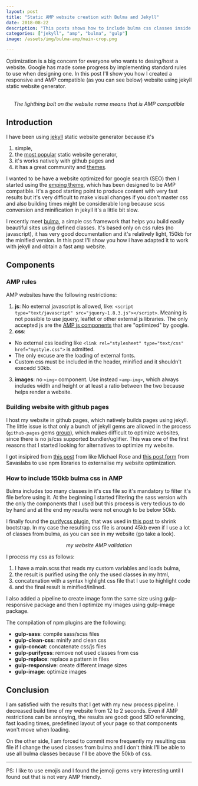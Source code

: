 ```yaml
---
layout: post
title: "Static AMP website creation with Bulma and Jekyll"
date: 2018-08-22
description: "This posts shows how to include bulma css classes inside a jekyll website but keeping good performance from AMP websites"
categories: ["jekyll", "amp", "bulma", "gulp"]
image: /assets/img/bulma-amp/main-crop.png

---
```


Optimization is a big concern for everyone who wants to desing/host a website.
Google has made some progress by implementing standard rules to use when
designing one.
In this post I'll show you how I created a responsive and AMP compatible (as
you can see below) website using jekyll static website generator.

<center>
<amp-img src="/assets/img/bulma-amp/previsualization.png" width="360" height="369" layout="intrinsic"></amp-img>
<br><i>The lighthing bolt on the website name means that is AMP compatible</i>
</center>

## Introduction

I have been using [jekyll](https://jekyllrb.com/) static website generator because it's 
1. simple,
2. the [most popular](https://www.staticgen.com/) static website generator,
3. it's works natively with github pages and
4. it has a great community and [themes](http://jekyllthemes.org/).

I wanted to be have a website optimized for google search (SEO) then I started using the [emping
theme](https://github.com/rmsubekti/emping), which has been designed to be AMP
compatible. It's a good starting point to produce content with very fast results
but it's very difficult to make visual changes if you don't master css and also
building times might be considerable long because scss conversion and minification
in jekyll it's a little bit slow.

I recently meet [bulma](https://bulma.io/), a simple css framework that helps
you build easily beautiful sites using defined classes. It's based only on css
rules (no javascript), it has very good documentation and it's relatively light, 150kb
for the minified version.  In this post I'll show you how i have adapted it to
work with jekyll and obtain a fast amp website.

## Components

### AMP rules

AMP websites have the following restrictions:
1. **js**: No external javascript is allowed, like: `<script type="text/javascript" src="jquery-1.8.3.js"></script>`. Meaning is not possible to use jquery, leaflet or other external js libraries. The only accepted js are the [AMP js components](https://www.ampproject.org/docs/reference/components) that are "optimized" by google.
2. **css**: 
* No external css loading like `<link rel="stylesheet" type="text/css" href="mystyle.css">` is admitted.
* The only excuse are the loading of external fonts. 
* Custom css must be included in the header, minified and it shouldn't execedd 50kb. 
3. **images**: no `<img>` component. Use instead `<amp-img>`, which always includes width and height or at least a ratio between the two because helps render a website.

### Building website with github pages

I host my website in github pages, which natively builds pages using jekyll.
The little issue is that only a bunch of jekyll gems are allowed in the process
(`github-pages` gems [group](https://pages.github.com/versions/)), which makes
difficult to optimize websites, since there is no js/css supported
bundler/uglifier. This was one of the first reasons that I started looking for alternatives to optimize my website. 

I got insipired from [this
post](https://mademistakes.com/articles/using-jekyll-2017/) from like Michael
Rose and [this post
form](https://savaslabs.com/2016/10/19/optimizing-jekyll-with-gulp.html) from
Savaslabs to use npm libraries to externalise my website optimization.

### How to include 150kb bulma css in AMP 

Bulma includes too many classes in it's css file so it's mandatory to filter
it's file before using it. At the beginning I started filtering the sass version
with the only the components that I used but this process is very tedious to do
by hand and at the end my results were not enough to be below 50kb.

I finally found the [purifycss plugin](https://github.com/purifycss/purifycss),
that was used in [this
post](https://www.uncompiled.org/blog/2016/amp-bootstrap/) to shrink
bootstrap. In my case the resulting css file is around 45kb even if I use a lot of
classes from bulma, as you can see in my website (go take a look).

<center>
<amp-img src="/assets/img/bulma-amp/validation.png" width="700" height="350" layout="responsive"></amp-img>
<i>my website AMP validation</i>
</center>

I process my css as follows:
1. I have a main.scss that reads my custom variables and loads bulma,
2. the result is purified using the only the used classes in my html,
3. concatenation with a syntax highlight css file that I use to highlight code
4. and the final result is minified/inlined.

I also added a pipeline to create image form the same size using
gulp-responsive package and then I optimize my images using gulp-image package.

The compilation of npm plugins are the following:
* **gulp-sass**: compile sass/scss files
* **gulp-clean-css**: minify and clean css
* **gulp-concat**: concatenate css/js files
* **gulp-purifycss**: remove not used classes from css
* **gulp-replace**: replace a pattern in files
* **gulp-responsive**: create different image sizes
* **gulp-image**: optimize images


## Conclusion

I am satisfied with the results that I get with my new process pipeline. I
decreased build time of my website from 12 to 2 seconds. 
Even if AMP restrictions can be annoying, the results are good: good SEO referencing,
fast loading times, predefined layout of your page so that components won't move when loading. 

On the other side, I am forced to commit more frequently my resulting css file
if I change the used classes from bulma and I don't think I'll be able to use
all bulma classes because I'll be above the 50kb of css. 

---

PS: I like to use emojis and I found the jemoji gems very interesting until I found out that is not very AMP friendly. 
